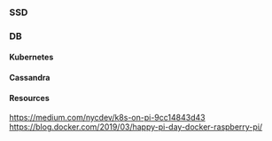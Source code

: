 
### SSD

### DB
#### Kubernetes
#### Cassandra

#### Resources
https://medium.com/nycdev/k8s-on-pi-9cc14843d43
https://blog.docker.com/2019/03/happy-pi-day-docker-raspberry-pi/
